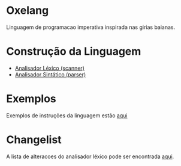 # Oxelang

Linguagem de programacao imperativa inspirada nas girias baianas.

# Construção da Linguagem
- [Analisador Léxico (scanner)](lexer/scanner.l)
- [Analisador Sintático (parser)](parser/paser.y)

# Exemplos

Exemplos de instruções da linguagem estão [aqui](exemplos/exemplos2.txt)

# Changelist

A lista de alteracoes do analisador léxico pode ser encontrada [aqui](lexer/scanner.l#Changelist).

